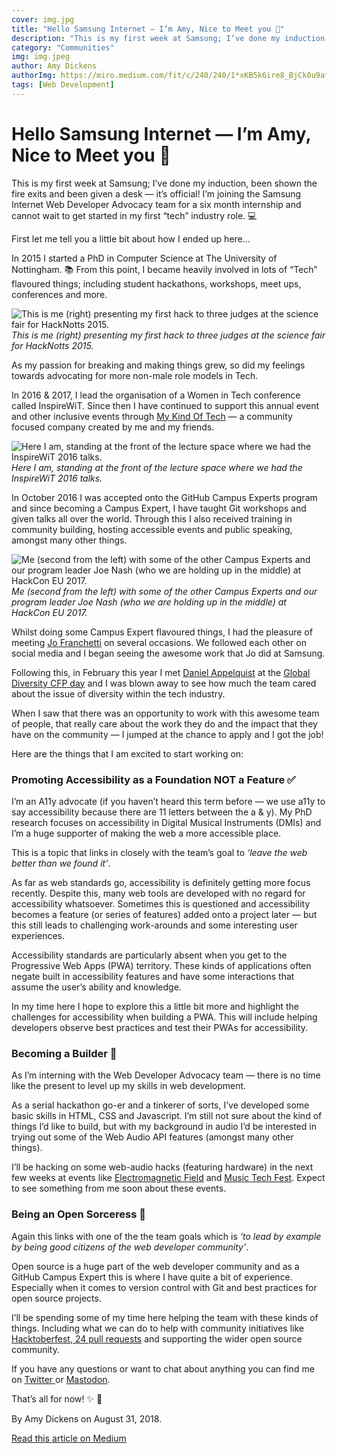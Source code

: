 ```yaml
---
cover: img.jpg
title: "Hello Samsung Internet — I’m Amy, Nice to Meet you 👋"
description: "This is my first week at Samsung; I’ve done my induction, been shown the fire exits and been given a desk — it’s official! I’m joining the Samsung Internet Web Developer Advocacy team for a six month internship and cannot wait to get started in my first “tech” industry role. 💻"
category: "Communities"
img: img.jpeg
author: Amy Dickens
authorImg: https://miro.medium.com/fit/c/240/240/1*xKB5k6ire8_BjCk0u9afRg.jpeg
tags: [Web Development]
---
```


# Hello Samsung Internet — I’m Amy, Nice to Meet you 👋

This is my first week at Samsung; I’ve done my induction, been shown the fire exits and been given a desk — it’s official! I’m joining the Samsung Internet Web Developer Advocacy team for a six month internship and cannot wait to get started in my first “tech” industry role. 💻

First let me tell you a little bit about how I ended up here…

In 2015 I started a PhD in Computer Science at The University of Nottingham. 📚 From this point, I became heavily involved in lots of “Tech” flavoured things; including student hackathons, workshops, meet ups, conferences and more.

![This is me (right) presenting my first hack to three judges at the science fair for HackNotts 2015.](https://cdn-images-1.medium.com/max/2000/1*42js0Ef5YbCZMKfTF3nw6A.jpeg)*This is me (right) presenting my first hack to three judges at the science fair for HackNotts 2015.*

As my passion for breaking and making things grew, so did my feelings towards advocating for more non-male role models in Tech.

In 2016 & 2017, I lead the organisation of a Women in Tech conference called InspireWiT. Since then I have continued to support this annual event and other inclusive events through [My Kind Of Tech](http://mykindof.tech) — a community focused company created by me and my friends.

![Here I am, standing at the front of the lecture space where we had the InspireWiT 2016 talks.](https://cdn-images-1.medium.com/max/3200/1*XPeRMjwiS0ihTfiqUGKkAw.jpeg)*Here I am, standing at the front of the lecture space where we had the InspireWiT 2016 talks.*

In October 2016 I was accepted onto the GitHub Campus Experts program and since becoming a Campus Expert, I have taught Git workshops and given talks all over the world. Through this I also received training in community building, hosting accessible events and public speaking, amongst many other things.

![Me (second from the left) with some of the other Campus Experts and our program leader Joe Nash (who we are holding up in the middle) at HackCon EU 2017.](https://cdn-images-1.medium.com/max/2400/1*1ENBjasJHfyJfcTc0oexSw.png)*Me (second from the left) with some of the other Campus Experts and our program leader Joe Nash (who we are holding up in the middle) at HackCon EU 2017.*

Whilst doing some Campus Expert flavoured things, I had the pleasure of meeting [Jo Franchetti](undefined) on several occasions. We followed each other on social media and I began seeing the awesome work that Jo did at Samsung.

Following this, in February this year I met [Daniel Appelquist](undefined) at the [Global Diversity CFP day](https://www.globaldiversitycfpday.com/) and I was blown away to see how much the team cared about the issue of diversity within the tech industry.

When I saw that there was an opportunity to work with this awesome team of people, that really care about the work they do and the impact that they have on the community — I jumped at the chance to apply and I got the job!

Here are the things that I am excited to start working on:

### Promoting Accessibility as a Foundation NOT a Feature ✅

I’m an A11y advocate (if you haven’t heard this term before — we use a11y to say accessibility because there are 11 letters between the a & y). My PhD research focuses on accessibility in Digital Musical Instruments (DMIs) and I’m a huge supporter of making the web a more accessible place.

This is a topic that links in closely with the team’s goal to *‘leave the web better than we found it’*.

As far as web standards go, accessibility is definitely getting more focus recently. Despite this, many web tools are developed with no regard for accessibility whatsoever. Sometimes this is questioned and accessibility becomes a feature (or series of features) added onto a project later — but this still leads to challenging work-arounds and some interesting user experiences.

Accessibility standards are particularly absent when you get to the Progressive Web Apps (PWA) territory. These kinds of applications often negate built in accessibility features and have some interactions that assume the user’s ability and knowledge.

In my time here I hope to explore this a little bit more and highlight the challenges for accessibility when building a PWA. This will include helping developers observe best practices and test their PWAs for accessibility.

### **Becoming a Builder 👷**

As I’m interning with the Web Developer Advocacy team — there is no time like the present to level up my skills in web development.

As a serial hackathon go-er and a tinkerer of sorts, I’ve developed some basic skills in HTML, CSS and Javascript. I’m still not sure about the kind of things I’d like to build, but with my background in audio I’d be interested in trying out some of the Web Audio API features (amongst many other things).

I’ll be hacking on some web-audio hacks (featuring hardware) in the next few weeks at events like [Electromagnetic Field](http://emfcamp.org) and [Music Tech Fest](https://musictechfest.net/). Expect to see something from me soon about these events.

### Being an Open Sorceress 🔮

Again this links with one of the the team goals which is *‘to lead by example by being good citizens of the web developer community’*.

Open source is a huge part of the web developer community and as a GitHub Campus Expert this is where I have quite a bit of experience. Especially when it comes to version control with Git and best practices for open source projects.

I’ll be spending some of my time here helping the team with these kinds of things. Including what we can do to help with community initiatives like [Hacktoberfest](https://hacktoberfest.digitalocean.com/),[ 24 pull requests](https://24pullrequests.com/) and supporting the wider open source community.

If you have any questions or want to chat about anything you can find me on [Twitter ](http://twitter.com/redroxprojects)or [Mastodon](https://social.samsunginter.net/@RedRoxProjects).

That’s all for now! ✨ 👋

By Amy Dickens on August 31, 2018.

[Read this article on Medium](https://medium.com/samsung-internet-dev/hello-samsung-internet-im-amy-nice-to-meet-you-904c64a8171e)

